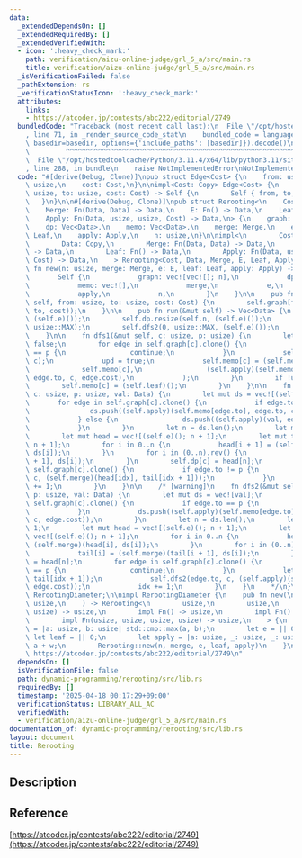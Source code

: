 ```yaml
---
data:
  _extendedDependsOn: []
  _extendedRequiredBy: []
  _extendedVerifiedWith:
  - icon: ':heavy_check_mark:'
    path: verification/aizu-online-judge/grl_5_a/src/main.rs
    title: verification/aizu-online-judge/grl_5_a/src/main.rs
  _isVerificationFailed: false
  _pathExtension: rs
  _verificationStatusIcon: ':heavy_check_mark:'
  attributes:
    links:
    - https://atcoder.jp/contests/abc222/editorial/2749
  bundledCode: "Traceback (most recent call last):\n  File \"/opt/hostedtoolcache/Python/3.11.4/x64/lib/python3.11/site-packages/onlinejudge_verify/documentation/build.py\"\
    , line 71, in _render_source_code_stat\n    bundled_code = language.bundle(stat.path,\
    \ basedir=basedir, options={'include_paths': [basedir]}).decode()\n          \
    \         ^^^^^^^^^^^^^^^^^^^^^^^^^^^^^^^^^^^^^^^^^^^^^^^^^^^^^^^^^^^^^^^^^^^^^^^^^^^^^^^^^\n\
    \  File \"/opt/hostedtoolcache/Python/3.11.4/x64/lib/python3.11/site-packages/onlinejudge_verify/languages/rust.py\"\
    , line 288, in bundle\n    raise NotImplementedError\nNotImplementedError\n"
  code: "#[derive(Debug, Clone)]\npub struct Edge<Cost> {\n    from: usize,\n    to:\
    \ usize,\n    cost: Cost,\n}\n\nimpl<Cost: Copy> Edge<Cost> {\n    pub fn new(from:\
    \ usize, to: usize, cost: Cost) -> Self {\n        Self { from, to, cost }\n \
    \   }\n}\n\n#[derive(Debug, Clone)]\npub struct Rerooting<\n    Cost,\n    Data,\n\
    \    Merge: Fn(Data, Data) -> Data,\n    E: Fn() -> Data,\n    Leaf: Fn() -> Data,\n\
    \    Apply: Fn(Data, usize, usize, Cost) -> Data,\n> {\n    graph: Vec<Vec<Edge<Cost>>>,\n\
    \    dp: Vec<Data>,\n    memo: Vec<Data>,\n    merge: Merge,\n    e: E,\n    leaf:\
    \ Leaf,\n    apply: Apply,\n    n: usize,\n}\n\nimpl<\n        Cost: Copy + Default,\n\
    \        Data: Copy,\n        Merge: Fn(Data, Data) -> Data,\n        E: Fn()\
    \ -> Data,\n        Leaf: Fn() -> Data,\n        Apply: Fn(Data, usize, usize,\
    \ Cost) -> Data,\n    > Rerooting<Cost, Data, Merge, E, Leaf, Apply>\n{\n    pub\
    \ fn new(n: usize, merge: Merge, e: E, leaf: Leaf, apply: Apply) -> Self {\n \
    \       Self {\n            graph: vec![vec![]; n],\n            dp: vec![],\n\
    \            memo: vec![],\n            merge,\n            e,\n            leaf,\n\
    \            apply,\n            n,\n        }\n    }\n\n    pub fn add_edge(&mut\
    \ self, from: usize, to: usize, cost: Cost) {\n        self.graph[from].push(Edge::new(from,\
    \ to, cost));\n    }\n\n    pub fn run(&mut self) -> Vec<Data> {\n        self.memo.resize(self.n,\
    \ (self.e)());\n        self.dp.resize(self.n, (self.e)());\n        self.dfs1(0,\
    \ usize::MAX);\n        self.dfs2(0, usize::MAX, (self.e)());\n        self.dp.clone()\n\
    \    }\n\n    fn dfs1(&mut self, c: usize, p: usize) {\n        let mut upd =\
    \ false;\n        for edge in self.graph[c].clone() {\n            if edge.to\
    \ == p {\n                continue;\n            }\n            self.dfs1(edge.to,\
    \ c);\n            upd = true;\n            self.memo[c] = (self.merge)(\n   \
    \             self.memo[c],\n                (self.apply)(self.memo[edge.to],\
    \ edge.to, c, edge.cost),\n            );\n        }\n        if !upd {\n    \
    \        self.memo[c] = (self.leaf)();\n        }\n    }\n\n    fn dfs2(&mut self,\
    \ c: usize, p: usize, val: Data) {\n        let mut ds = vec![(self.e)()];\n \
    \       for edge in self.graph[c].clone() {\n            if edge.to != p {\n \
    \               ds.push((self.apply)(self.memo[edge.to], edge.to, c, edge.cost));\n\
    \            } else {\n                ds.push((self.apply)(val, edge.to, c, edge.cost));\n\
    \            }\n        }\n        let n = ds.len();\n        let mut idx = 1;\n\
    \        let mut head = vec![(self.e)(); n + 1];\n        let mut tail = vec![(self.e)();\
    \ n + 1];\n        for i in 0..n {\n            head[i + 1] = (self.merge)(head[i],\
    \ ds[i]);\n        }\n        for i in (0..n).rev() {\n            tail[i] = (self.merge)(tail[i\
    \ + 1], ds[i]);\n        }\n        self.dp[c] = head[n];\n        for edge in\
    \ self.graph[c].clone() {\n            if edge.to != p {\n                self.dfs2(edge.to,\
    \ c, (self.merge)(head[idx], tail[idx + 1]));\n            }\n            idx\
    \ += 1;\n        }\n    }\n\n    /* [warning]\n    fn dfs2(&mut self, c: usize,\
    \ p: usize, val: Data) {\n        let mut ds = vec![val];\n        for edge in\
    \ self.graph[c].clone() {\n            if edge.to == p {\n                continue;\n\
    \            }\n            ds.push((self.apply)(self.memo[edge.to], edge.to,\
    \ c, edge.cost));\n        }\n        let n = ds.len();\n        let mut idx =\
    \ 1;\n        let mut head = vec![(self.e)(); n + 1];\n        let mut tail =\
    \ vec![(self.e)(); n + 1];\n        for i in 0..n {\n            head[i + 1] =\
    \ (self.merge)(head[i], ds[i]);\n        }\n        for i in (0..n).rev() {\n\
    \            tail[i] = (self.merge)(tail[i + 1], ds[i]);\n        }\n        self.dp[c]\
    \ = head[n];\n        for edge in self.graph[c].clone() {\n            if edge.to\
    \ == p {\n                continue;\n            }\n            let sub = (self.merge)(head[idx],\
    \ tail[idx + 1]);\n            self.dfs2(edge.to, c, (self.apply)(sub, c, edge.to,\
    \ edge.cost));\n            idx += 1;\n        }\n    }\n    */\n}\n\npub struct\
    \ RerootingDiameter;\n\nimpl RerootingDiameter {\n    pub fn new(\n        n:\
    \ usize,\n    ) -> Rerooting<\n        usize,\n        usize,\n        impl Fn(usize,\
    \ usize) -> usize,\n        impl Fn() -> usize,\n        impl Fn() -> usize,\n\
    \        impl Fn(usize, usize, usize, usize) -> usize,\n    > {\n        let merge\
    \ = |a: usize, b: usize| std::cmp::max(a, b);\n        let e = || 0;\n       \
    \ let leaf = || 0;\n        let apply = |a: usize, _: usize, _: usize, w: usize|\
    \ a + w;\n        Rerooting::new(n, merge, e, leaf, apply)\n    }\n}\n\n// reference:\
    \ https://atcoder.jp/contests/abc222/editorial/2749\n"
  dependsOn: []
  isVerificationFile: false
  path: dynamic-programming/rerooting/src/lib.rs
  requiredBy: []
  timestamp: '2025-04-18 00:17:29+09:00'
  verificationStatus: LIBRARY_ALL_AC
  verifiedWith:
  - verification/aizu-online-judge/grl_5_a/src/main.rs
documentation_of: dynamic-programming/rerooting/src/lib.rs
layout: document
title: Rerooting
---
```


## Description

## Reference

[https://atcoder.jp/contests/abc222/editorial/2749](https://atcoder.jp/contests/abc222/editorial/2749)
